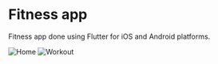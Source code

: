 # Fitness app

Fitness app done using Flutter for iOS and Android platforms.

![Home](https://github.com/perpetio/fitness/blob/master/examples/Home.png?raw=true) ![Workout](https://github.com/perpetio/fitness/blob/master/examples/Workout_1.png?raw=true)